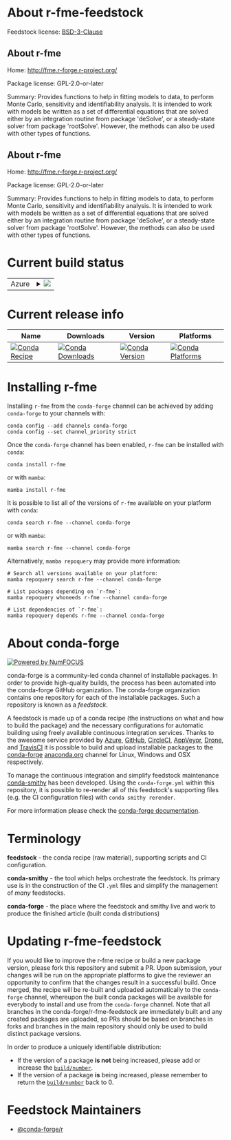 About r-fme-feedstock
=====================

Feedstock license: [BSD-3-Clause](https://github.com/conda-forge/r-fme-feedstock/blob/main/LICENSE.txt)


About r-fme
-----------

Home: http://fme.r-forge.r-project.org/

Package license: GPL-2.0-or-later

Summary: Provides functions to help in fitting models to data, to perform Monte Carlo, sensitivity and identifiability analysis. It is intended to work with models be written as a set of differential equations that are solved either by an integration routine from package 'deSolve', or a steady-state solver from package 'rootSolve'. However, the methods can also be used with other types of functions.

About r-fme
-----------

Home: http://fme.r-forge.r-project.org/

Package license: GPL-2.0-or-later

Summary: Provides functions to help in fitting models to data, to perform Monte Carlo, sensitivity and identifiability analysis. It is intended to work with models be written as a set of differential equations that are solved either by an integration routine from package 'deSolve', or a steady-state solver from package 'rootSolve'. However, the methods can also be used with other types of functions.

Current build status
====================


<table>
    
  <tr>
    <td>Azure</td>
    <td>
      <details>
        <summary>
          <a href="https://dev.azure.com/conda-forge/feedstock-builds/_build/latest?definitionId=12962&branchName=main">
            <img src="https://dev.azure.com/conda-forge/feedstock-builds/_apis/build/status/r-fme-feedstock?branchName=main">
          </a>
        </summary>
        <table>
          <thead><tr><th>Variant</th><th>Status</th></tr></thead>
          <tbody><tr>
              <td>linux_64_r_base4.3</td>
              <td>
                <a href="https://dev.azure.com/conda-forge/feedstock-builds/_build/latest?definitionId=12962&branchName=main">
                  <img src="https://dev.azure.com/conda-forge/feedstock-builds/_apis/build/status/r-fme-feedstock?branchName=main&jobName=linux&configuration=linux%20linux_64_r_base4.3" alt="variant">
                </a>
              </td>
            </tr><tr>
              <td>linux_64_r_base4.4</td>
              <td>
                <a href="https://dev.azure.com/conda-forge/feedstock-builds/_build/latest?definitionId=12962&branchName=main">
                  <img src="https://dev.azure.com/conda-forge/feedstock-builds/_apis/build/status/r-fme-feedstock?branchName=main&jobName=linux&configuration=linux%20linux_64_r_base4.4" alt="variant">
                </a>
              </td>
            </tr><tr>
              <td>osx_64_r_base4.3</td>
              <td>
                <a href="https://dev.azure.com/conda-forge/feedstock-builds/_build/latest?definitionId=12962&branchName=main">
                  <img src="https://dev.azure.com/conda-forge/feedstock-builds/_apis/build/status/r-fme-feedstock?branchName=main&jobName=osx&configuration=osx%20osx_64_r_base4.3" alt="variant">
                </a>
              </td>
            </tr><tr>
              <td>osx_64_r_base4.4</td>
              <td>
                <a href="https://dev.azure.com/conda-forge/feedstock-builds/_build/latest?definitionId=12962&branchName=main">
                  <img src="https://dev.azure.com/conda-forge/feedstock-builds/_apis/build/status/r-fme-feedstock?branchName=main&jobName=osx&configuration=osx%20osx_64_r_base4.4" alt="variant">
                </a>
              </td>
            </tr><tr>
              <td>win_64_r_base4.3</td>
              <td>
                <a href="https://dev.azure.com/conda-forge/feedstock-builds/_build/latest?definitionId=12962&branchName=main">
                  <img src="https://dev.azure.com/conda-forge/feedstock-builds/_apis/build/status/r-fme-feedstock?branchName=main&jobName=win&configuration=win%20win_64_r_base4.3" alt="variant">
                </a>
              </td>
            </tr><tr>
              <td>win_64_r_base4.4</td>
              <td>
                <a href="https://dev.azure.com/conda-forge/feedstock-builds/_build/latest?definitionId=12962&branchName=main">
                  <img src="https://dev.azure.com/conda-forge/feedstock-builds/_apis/build/status/r-fme-feedstock?branchName=main&jobName=win&configuration=win%20win_64_r_base4.4" alt="variant">
                </a>
              </td>
            </tr>
          </tbody>
        </table>
      </details>
    </td>
  </tr>
</table>

Current release info
====================

| Name | Downloads | Version | Platforms |
| --- | --- | --- | --- |
| [![Conda Recipe](https://img.shields.io/badge/recipe-r--fme-green.svg)](https://anaconda.org/conda-forge/r-fme) | [![Conda Downloads](https://img.shields.io/conda/dn/conda-forge/r-fme.svg)](https://anaconda.org/conda-forge/r-fme) | [![Conda Version](https://img.shields.io/conda/vn/conda-forge/r-fme.svg)](https://anaconda.org/conda-forge/r-fme) | [![Conda Platforms](https://img.shields.io/conda/pn/conda-forge/r-fme.svg)](https://anaconda.org/conda-forge/r-fme) |

Installing r-fme
================

Installing `r-fme` from the `conda-forge` channel can be achieved by adding `conda-forge` to your channels with:

```
conda config --add channels conda-forge
conda config --set channel_priority strict
```

Once the `conda-forge` channel has been enabled, `r-fme` can be installed with `conda`:

```
conda install r-fme
```

or with `mamba`:

```
mamba install r-fme
```

It is possible to list all of the versions of `r-fme` available on your platform with `conda`:

```
conda search r-fme --channel conda-forge
```

or with `mamba`:

```
mamba search r-fme --channel conda-forge
```

Alternatively, `mamba repoquery` may provide more information:

```
# Search all versions available on your platform:
mamba repoquery search r-fme --channel conda-forge

# List packages depending on `r-fme`:
mamba repoquery whoneeds r-fme --channel conda-forge

# List dependencies of `r-fme`:
mamba repoquery depends r-fme --channel conda-forge
```


About conda-forge
=================

[![Powered by
NumFOCUS](https://img.shields.io/badge/powered%20by-NumFOCUS-orange.svg?style=flat&colorA=E1523D&colorB=007D8A)](https://numfocus.org)

conda-forge is a community-led conda channel of installable packages.
In order to provide high-quality builds, the process has been automated into the
conda-forge GitHub organization. The conda-forge organization contains one repository
for each of the installable packages. Such a repository is known as a *feedstock*.

A feedstock is made up of a conda recipe (the instructions on what and how to build
the package) and the necessary configurations for automatic building using freely
available continuous integration services. Thanks to the awesome service provided by
[Azure](https://azure.microsoft.com/en-us/services/devops/), [GitHub](https://github.com/),
[CircleCI](https://circleci.com/), [AppVeyor](https://www.appveyor.com/),
[Drone](https://cloud.drone.io/welcome), and [TravisCI](https://travis-ci.com/)
it is possible to build and upload installable packages to the
[conda-forge](https://anaconda.org/conda-forge) [anaconda.org](https://anaconda.org/)
channel for Linux, Windows and OSX respectively.

To manage the continuous integration and simplify feedstock maintenance
[conda-smithy](https://github.com/conda-forge/conda-smithy) has been developed.
Using the ``conda-forge.yml`` within this repository, it is possible to re-render all of
this feedstock's supporting files (e.g. the CI configuration files) with ``conda smithy rerender``.

For more information please check the [conda-forge documentation](https://conda-forge.org/docs/).

Terminology
===========

**feedstock** - the conda recipe (raw material), supporting scripts and CI configuration.

**conda-smithy** - the tool which helps orchestrate the feedstock.
                   Its primary use is in the construction of the CI ``.yml`` files
                   and simplify the management of *many* feedstocks.

**conda-forge** - the place where the feedstock and smithy live and work to
                  produce the finished article (built conda distributions)


Updating r-fme-feedstock
========================

If you would like to improve the r-fme recipe or build a new
package version, please fork this repository and submit a PR. Upon submission,
your changes will be run on the appropriate platforms to give the reviewer an
opportunity to confirm that the changes result in a successful build. Once
merged, the recipe will be re-built and uploaded automatically to the
`conda-forge` channel, whereupon the built conda packages will be available for
everybody to install and use from the `conda-forge` channel.
Note that all branches in the conda-forge/r-fme-feedstock are
immediately built and any created packages are uploaded, so PRs should be based
on branches in forks and branches in the main repository should only be used to
build distinct package versions.

In order to produce a uniquely identifiable distribution:
 * If the version of a package **is not** being increased, please add or increase
   the [``build/number``](https://docs.conda.io/projects/conda-build/en/latest/resources/define-metadata.html#build-number-and-string).
 * If the version of a package **is** being increased, please remember to return
   the [``build/number``](https://docs.conda.io/projects/conda-build/en/latest/resources/define-metadata.html#build-number-and-string)
   back to 0.

Feedstock Maintainers
=====================

* [@conda-forge/r](https://github.com/conda-forge/r/)

